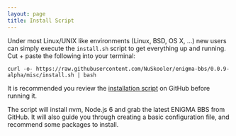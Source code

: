```yaml
---
layout: page
title: Install Script
---
```

Under most Linux/UNIX like environments (Linux, BSD, OS X, ...)  new users can simply execute the 
`install.sh` script to get everything up and running. Cut + paste the following into your terminal:

```
curl -o- https://raw.githubusercontent.com/NuSkooler/enigma-bbs/0.0.9-alpha/misc/install.sh | bash
```

It is recommended you review the [installation script](https://raw.githubusercontent.com/NuSkooler/enigma-bbs/0.0.9-alpha/misc/install.sh) 
on GitHub before running it. 

The script will install nvm, Node.js 6 and grab the latest ENiGMA BBS from GitHub. It will also guide you 
through creating a basic configuration file, and recommend some packages to install.  
